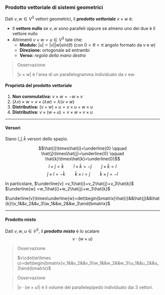### Prodotto vettoriale di sistemi geometrici 

Dati $v,w \in V^3$ vettori geometrici, il ***prodotto vettoriale*** $v\times w$ è:

- Il **vettore nullo** se $v,w$ sono paralleli oppure se almeno uno dei due è il vettore nullo
- Altrimenti $v\times w=u\in V^3$ tale che:
	- **Modulo:** $|u|=|v||w|sin(\theta)$ (con $0<\theta<\pi$ angolo formato da  $v$ e $w$)
	- **Direzione:** ortogonale ad entrambi
	- **Verso:** *regola della mano destra*

>Osservazione
>
>$|v\times w|$ è l'area di un parallelogramma individuato da $v$ e$w$. 


#### Proprietà del prodotto vettoriale
1. **Non commutativa:** $v\times w = -w\times v$
2. $(\lambda v) \times w = v\times (\lambda w) = \lambda(v \times w)$
3. **Distributiva:** $(v+w)\times u=v \times u + w\times u$
4. **Distributiva:** $v\times(w+u) = v\times w + v \times u$

***
#### Versori
Siano $\hat{i},\hat{j},\hat{k}$ versori dello spazio.

$$\hat{i}\times\hat{i}=\underline{0} \qquad \hat{j}\times\hat{j}=\underline{0} \qquad \hat{k}\times\hat{k}=\underline{0}$$
$$\hat{i}\times\hat{j}=\hat{k} \qquad \hat{i}\times\hat{k} = -\hat{j} \qquad \hat{j}\times\hat{k} = \hat{i}$$
$$\hat{j}\times\hat{i}=-\hat{k} \qquad \hat{k}\times{i}=\hat{j} \qquad \hat{k}\times\hat{j}=-\hat{i}$$

In particolare,
$\underline{v} =v_1\hat{i}+v_2\hat{j}+v_3\hat{k}$
$\underline{w} =w_1\hat{i}+w_2\hat{j}+w_3\hat{k}$

$\underline{v}\times\underline{w}=det\begin{bmatrix}\hat{i}&&\hat{j}&&\hat{k}\\v_1&&v_2&&v_3\\w_1&&w_2&&w_3\end{bmatrix}$
***
#### Prodotto misto
Dati $v,w,u\in V^3$, il ***prodotto misto*** è lo scalare 
$$v\cdot(w\times u)$$

>Osservazione
>
>$v\cdot(w\times u)=det\begin{bmatrix}v_1&&v_2&&v_3\\w_1&&w_2&&w_3\\u_1&&u_2&&u_3\end{bmatrix}$

>Osservazione
>
>$|v\cdot(w\times u)|$ è il volume del parallelepipedo individuato dai 3 vettori.